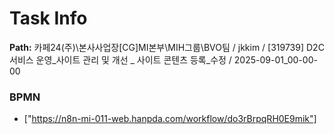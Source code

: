# Task Info

**Path:** 카페24(주)\본사사업장\[CG]MI본부\MIH그룹\BVO팀 / jkkim / [319739] D2C 서비스 운영_사이트 관리 및 개선 _ 사이트 콘텐츠 등록_수정 / 2025-09-01_00-00-00

### BPMN
- ["https://n8n-mi-011-web.hanpda.com/workflow/do3rBrpqRH0E9mik"]

